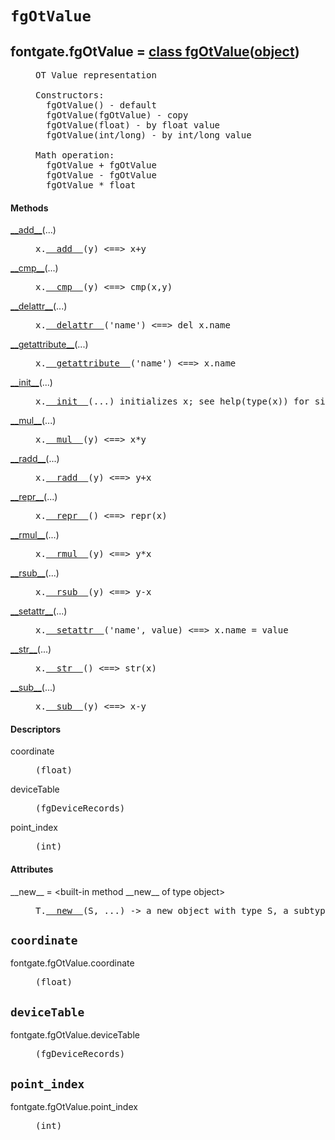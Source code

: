 

<a name="fontgate.fgOtValue"></a>

# `fgOtValue`


<dt class="class"><h2><span class="class-name">fontgate.fgOtValue</span> = <a name="fontgate.fgOtValue" href="#fontgate.fgOtValue">class fgOtValue</a>(<a href="./__builtin__.html#object">object</a>)</h2></dt><dd class="class"><dd>


<pre class="doc" markdown="0">OT Value representation

Constructors:
  fgOtValue() - default
  fgOtValue(fgOtValue) - copy
  fgOtValue(float) - by float value
  fgOtValue(int/long) - by int/long value

Math operation:
  fgOtValue + fgOtValue
  fgOtValue - fgOtValue
  fgOtValue * float</pre>


</dd><h4 class="head-methods">Methods </h4><dl class="function"><dt><a name="fgOtValue-__add__" href="#fgOtValue-__add__"><span class="function-name">__add__</span></a><span class="argspec">(...)</span></dt><dd>

<pre class="doc" markdown="0">x.<a href="#fontgate.fgOtValue-__add__">__add__</a>(y) <==> x+y</pre>

</dd></dl>
<dl class="function"><dt><a name="fgOtValue-__cmp__" href="#fgOtValue-__cmp__"><span class="function-name">__cmp__</span></a><span class="argspec">(...)</span></dt><dd>

<pre class="doc" markdown="0">x.<a href="#fontgate.fgOtValue-__cmp__">__cmp__</a>(y) <==> cmp(x,y)</pre>

</dd></dl>
<dl class="function"><dt><a name="fgOtValue-__delattr__" href="#fgOtValue-__delattr__"><span class="function-name">__delattr__</span></a><span class="argspec">(...)</span></dt><dd>

<pre class="doc" markdown="0">x.<a href="#fontgate.fgOtValue-__delattr__">__delattr__</a>('name') <==> del x.name</pre>

</dd></dl>
<dl class="function"><dt><a name="fgOtValue-__getattribute__" href="#fgOtValue-__getattribute__"><span class="function-name">__getattribute__</span></a><span class="argspec">(...)</span></dt><dd>

<pre class="doc" markdown="0">x.<a href="#fontgate.fgOtValue-__getattribute__">__getattribute__</a>('name') <==> x.name</pre>

</dd></dl>
<dl class="function"><dt><a name="fgOtValue-__init__" href="#fgOtValue-__init__"><span class="function-name">__init__</span></a><span class="argspec">(...)</span></dt><dd>

<pre class="doc" markdown="0">x.<a href="#fontgate.fgOtValue-__init__">__init__</a>(...) initializes x; see help(type(x)) for signature</pre>

</dd></dl>
<dl class="function"><dt><a name="fgOtValue-__mul__" href="#fgOtValue-__mul__"><span class="function-name">__mul__</span></a><span class="argspec">(...)</span></dt><dd>

<pre class="doc" markdown="0">x.<a href="#fontgate.fgOtValue-__mul__">__mul__</a>(y) <==> x*y</pre>

</dd></dl>
<dl class="function"><dt><a name="fgOtValue-__radd__" href="#fgOtValue-__radd__"><span class="function-name">__radd__</span></a><span class="argspec">(...)</span></dt><dd>

<pre class="doc" markdown="0">x.<a href="#fontgate.fgOtValue-__radd__">__radd__</a>(y) <==> y+x</pre>

</dd></dl>
<dl class="function"><dt><a name="fgOtValue-__repr__" href="#fgOtValue-__repr__"><span class="function-name">__repr__</span></a><span class="argspec">(...)</span></dt><dd>

<pre class="doc" markdown="0">x.<a href="#fontgate.fgOtValue-__repr__">__repr__</a>() <==> repr(x)</pre>

</dd></dl>
<dl class="function"><dt><a name="fgOtValue-__rmul__" href="#fgOtValue-__rmul__"><span class="function-name">__rmul__</span></a><span class="argspec">(...)</span></dt><dd>

<pre class="doc" markdown="0">x.<a href="#fontgate.fgOtValue-__rmul__">__rmul__</a>(y) <==> y*x</pre>

</dd></dl>
<dl class="function"><dt><a name="fgOtValue-__rsub__" href="#fgOtValue-__rsub__"><span class="function-name">__rsub__</span></a><span class="argspec">(...)</span></dt><dd>

<pre class="doc" markdown="0">x.<a href="#fontgate.fgOtValue-__rsub__">__rsub__</a>(y) <==> y-x</pre>

</dd></dl>
<dl class="function"><dt><a name="fgOtValue-__setattr__" href="#fgOtValue-__setattr__"><span class="function-name">__setattr__</span></a><span class="argspec">(...)</span></dt><dd>

<pre class="doc" markdown="0">x.<a href="#fontgate.fgOtValue-__setattr__">__setattr__</a>('name', value) <==> x.name = value</pre>

</dd></dl>
<dl class="function"><dt><a name="fgOtValue-__str__" href="#fgOtValue-__str__"><span class="function-name">__str__</span></a><span class="argspec">(...)</span></dt><dd>

<pre class="doc" markdown="0">x.<a href="#fontgate.fgOtValue-__str__">__str__</a>() <==> str(x)</pre>

</dd></dl>
<dl class="function"><dt><a name="fgOtValue-__sub__" href="#fgOtValue-__sub__"><span class="function-name">__sub__</span></a><span class="argspec">(...)</span></dt><dd>

<pre class="doc" markdown="0">x.<a href="#fontgate.fgOtValue-__sub__">__sub__</a>(y) <==> x-y</pre>

</dd></dl>

  <h4 class="head-desc">Descriptors </h4><dl class="descriptor"><dt>coordinate</dt>
<dd>

<pre class="doc" markdown="0">(float)</pre>

</dd>
</dl>
<dl class="descriptor"><dt>deviceTable</dt>
<dd>

<pre class="doc" markdown="0">(fgDeviceRecords)</pre>

</dd>
</dl>
<dl class="descriptor"><dt>point_index</dt>
<dd>

<pre class="doc" markdown="0">(int)</pre>

</dd>
</dl>

  <h4 class="head-attrs">Attributes </h4><dl><dt><span class="other-name">__new__</span> = &lt;built-in method __new__ of type object&gt;<dd>

<pre class="doc" markdown="0">T.<a href="#fontgate.fgOtValue-__new__">__new__</a>(S, ...) -> a new object with type S, a subtype of T</pre>

</dd></dl>
</dd>


<a name="fontgate.fgOtValue.coordinate"></a>

## `coordinate`


<dl class="descriptor"><dt>fontgate.fgOtValue.coordinate</dt>
<dd>

<pre class="doc" markdown="0">(float)</pre>

</dd>
</dl>



<a name="fontgate.fgOtValue.deviceTable"></a>

## `deviceTable`


<dl class="descriptor"><dt>fontgate.fgOtValue.deviceTable</dt>
<dd>

<pre class="doc" markdown="0">(fgDeviceRecords)</pre>

</dd>
</dl>



<a name="fontgate.fgOtValue.point_index"></a>

## `point_index`


<dl class="descriptor"><dt>fontgate.fgOtValue.point_index</dt>
<dd>

<pre class="doc" markdown="0">(int)</pre>

</dd>
</dl>

